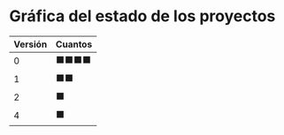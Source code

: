 # Gráfica del estado de los proyectos


| Versión | Cuantos               |
|---------|-----------------------|
| 0 | ⬛⬛⬛⬛|
| 1 | ⬛⬛|
| 2 | ⬛|
| 4 | ⬛|


